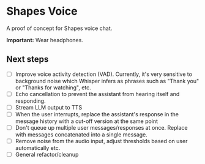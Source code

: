 # Shapes Voice
A proof of concept for Shapes voice chat.

**Important:** Wear headphones.

## Next steps
- [ ] Improve voice activity detection (VAD). Currently, it's very sensitive to background noise which Whisper infers as phrases such as "Thank you" or "Thanks for watching", etc. 
- [ ] Echo cancellation to prevent the assistant from hearing itself and responding. 
- [ ] Stream LLM output to TTS
- [ ] When the user interrupts, replace the assistant's response in the message history with a cut-off version at the same point
- [ ] Don't queue up multiple user messages/responses at once. Replace with messages concatenated into a single message.
- [ ] Remove noise from the audio input, adjust thresholds based on user automatically etc.
- [ ] General refactor/cleanup